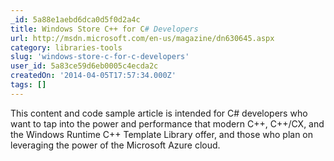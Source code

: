 ```yaml
---
_id: 5a88e1aebd6dca0d5f0d2a4c
title: Windows Store C++ for C# Developers 
url: http://msdn.microsoft.com/en-us/magazine/dn630645.aspx
category: libraries-tools
slug: 'windows-store-c-for-c-developers'
user_id: 5a83ce59d6eb0005c4ecda2c
createdOn: '2014-04-05T17:57:34.000Z'
tags: []
---
```


This content and code sample article is intended for C# developers who want to tap into the power and performance that modern C++, C++/CX, and the Windows Runtime C++ Template Library offer, and those who plan on leveraging the power of the Microsoft Azure cloud.
